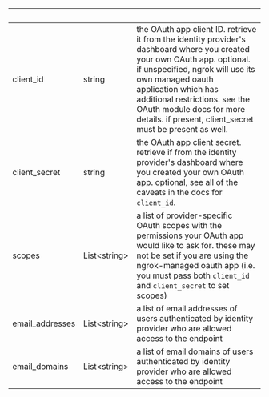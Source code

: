 <!-- Code generated for API Clients. DO NOT EDIT. -->

| &nbsp; | &nbsp; | &nbsp; |
|---|---|---|
| client_id | string | the OAuth app client ID. retrieve it from the identity provider's dashboard where you created your own OAuth app. optional. if unspecified, ngrok will use its own managed oauth application which has additional restrictions. see the OAuth module docs for more details. if present, client_secret must be present as well. |
| client_secret | string | the OAuth app client secret. retrieve if from the identity provider's dashboard where you created your own OAuth app. optional, see all of the caveats in the docs for `client_id`. |
| scopes | List&lt;string&gt; | a list of provider-specific OAuth scopes with the permissions your OAuth app would like to ask for. these may not be set if you are using the ngrok-managed oauth app (i.e. you must pass both `client_id` and `client_secret` to set scopes) |
| email_addresses | List&lt;string&gt; | a list of email addresses of users authenticated by identity provider who are allowed access to the endpoint |
| email_domains | List&lt;string&gt; | a list of email domains of users authenticated by identity provider who are allowed access to the endpoint |